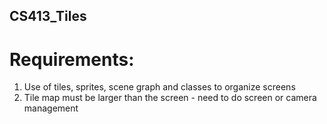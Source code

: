 ## CS413_Tiles

# Requirements: 
  1. Use of tiles, sprites, scene graph and classes to organize screens
  2. Tile map must be larger than the screen - need to do screen or camera management
  

